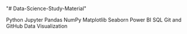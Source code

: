 "# Data-Science-Study-Material" 

Python
Jupyter
Pandas
NumPy
Matplotlib
Seaborn
Power BI
SQL
Git and GitHub
Data Visualization
